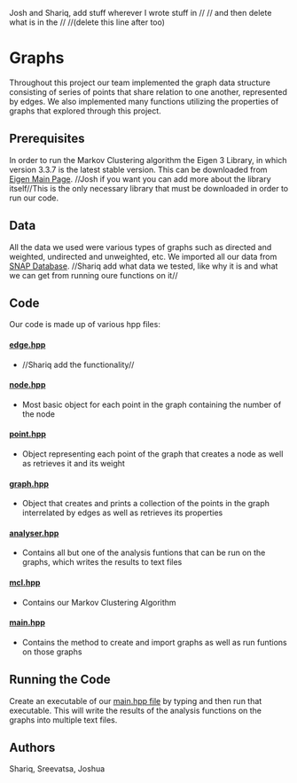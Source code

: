 Josh and Shariq, add stuff wherever I wrote stuff in // // and then delete what is in the // //(delete this line after too)

# Graphs

Throughout this project our team implemented the graph data structure consisting of series of points that share relation to one another, represented by edges. We also implemented many functions utilizing the properties of graphs that explored through this project.

## Prerequisites

In order to run the Markov Clustering algorithm the Eigen 3 Library, in which version 3.3.7 is the latest stable version. This can be downloaded from [Eigen Main Page](http://eigen.tuxfamily.org/index.php?title=Main_Page). //Josh if you want you can add more about the library itself//This is the only necessary library that must be downloaded in order to run our code.

## Data

All the data we used were various types of graphs such as directed and weighted, undirected and unweighted, etc. We imported all our data from [SNAP Database](https://snap.stanford.edu/data/). //Shariq add what data we tested, like why it is and what we can get from running oure functions on it//

## Code

Our code is made up of various hpp files:

#### [edge.hpp](https://github.com/BASIS-Bradley/TeamJunior/blob/master/edge.hpp)
  * //Shariq add the functionality//

#### [node.hpp](https://github.com/BASIS-Bradley/TeamJunior/blob/master/node.hpp)
  * Most basic object for each point in the graph containing the number of the node
  
#### [point.hpp](https://github.com/BASIS-Bradley/TeamJunior/blob/master/point.hpp)
  * Object representing each point of the graph that creates a node as well as retrieves it and its weight
  
#### [graph.hpp](https://github.com/BASIS-Bradley/TeamJunior/blob/master/graph.hpp)
  * Object that creates and prints a collection of the points in the graph interrelated by edges as well as retrieves its properties
  
#### [analyser.hpp](https://github.com/BASIS-Bradley/TeamJunior/blob/master/analyser.hpp)
  * Contains all but one of the analysis funtions that can be run on the graphs, which writes the results to text files 
  
#### [mcl.hpp](https://github.com/BASIS-Bradley/TeamJunior/blob/master/mcl.hpp)
  * Contains our Markov Clustering Algorithm
  
#### [main.hpp](https://github.com/BASIS-Bradley/TeamJunior/blob/master/main.cpp)
  * Contains the method to create and import graphs as well as run funtions on those graphs

## Running the Code

Create an executable of our [main.hpp file](https://github.com/BASIS-Bradley/TeamJunior/blob/master/main.cpp) by typing and then run that executable. This will write the results of the analysis functions on the graphs into multiple text files.

## Authors

Shariq, Sreevatsa, Joshua
